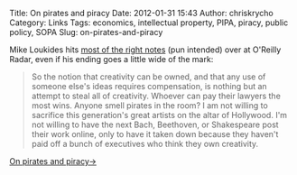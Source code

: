 Title: On pirates and piracy
Date: 2012-01-31 15:43
Author: chriskrycho
Category: Links
Tags: economics, intellectual property, PIPA, piracy, public policy, SOPA
Slug: on-pirates-and-piracy

Mike Loukides hits [most of the right notes][] (pun intended) over at
O'Reilly Radar, even if his ending goes a little wide of the mark:

> So the notion that creativity can be owned, and that any use of
> someone else's ideas requires compensation, is nothing but an attempt
> to steal all of creativity. Whoever can pay their lawyers the most
> wins. Anyone smell pirates in the room? I am not willing to sacrifice
> this generation's great artists on the altar of Hollywood. I'm not
> willing to have the next Bach, Beethoven, or Shakespeare post their
> work online, only to have it taken down because they haven't paid off
> a bunch of executives who think they own creativity.

[On pirates and piracy→][]

  [most of the right notes]: http://radar.oreilly.com/2012/01/on-pirates-and-piracy.html
    "On pirates and piracy @O'Reilly Rader"
  [On pirates and piracy→]: http://radar.oreilly.com/2012/01/on-pirates-and-piracy.html

